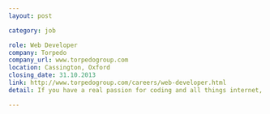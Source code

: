 ```yaml
---
layout: post

category: job

role: Web Developer
company: Torpedo
company_url: www.torpedogroup.com
location: Cassington, Oxford
closing_date: 31.10.2013
link: http://www.torpedogroup.com/careers/web-developer.html
detail: If you have a real passion for coding and all things internet, plus advanced PHP, JavaScript, SQL, XHTML and CSS skills, and a knowledge of content management systems, then we want to hear from you.

---
```

